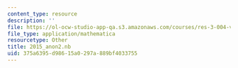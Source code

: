 ```yaml
---
content_type: resource
description: ''
file: https://ol-ocw-studio-app-qa.s3.amazonaws.com/courses/res-3-004-visualizing-materials-science-fall-2017/375a6395d98615a0297a889bf4033755_2015_anon2.nb
file_type: application/mathematica
resourcetype: Other
title: 2015_anon2.nb
uid: 375a6395-d986-15a0-297a-889bf4033755
---
```

